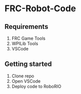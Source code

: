 # FRC-Robot-Code

## Requirements

1. FRC Game Tools
2. WPILib Tools
3. VSCode

## Getting started

1. Clone repo
2. Open VSCode
3. Deploy code to RoboRIO